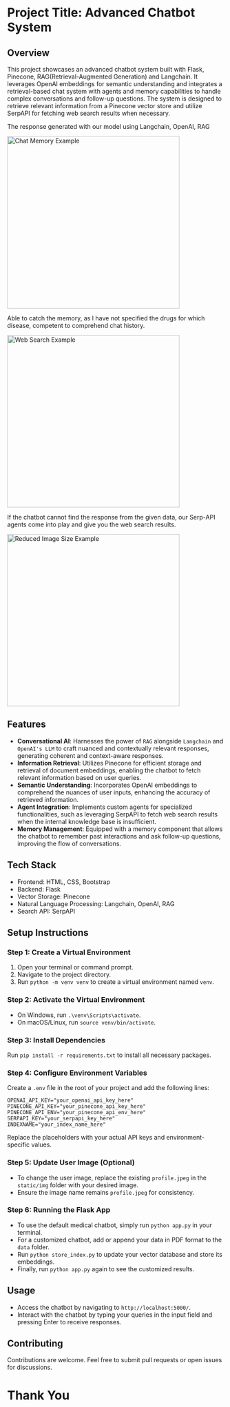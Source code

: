 # Project Title: Advanced Chatbot System

## Overview

This project showcases an advanced chatbot system built with Flask, Pinecone, RAG(Retrieval-Augmented Generation) and Langchain. It leverages OpenAI embeddings for semantic understanding and integrates a retrieval-based chat system with agents and memory capabilities to handle complex conversations and follow-up questions. The system is designed to retrieve relevant information from a Pinecone vector store and utilize SerpAPI for fetching web search results when necessary.

The response generated with our model using Langchain, OpenAI, RAG

<img src="https://github.com/utkarsh-iitbhu/Medical-chatbot-RAG-Langchain-Agents/assets/84759422/c32cbcd2-74c8-4e8f-be9f-78c6fb518f69" alt="Chat Memory Example" width="400">

Able to catch the memory, as I have not specified the drugs for which disease, competent to comprehend chat history.

<img src="https://github.com/utkarsh-iitbhu/Medical-chatbot-RAG-Langchain-Agents/assets/84759422/15465ed2-fee0-467d-bd3e-136231a3d29b" alt="Web Search Example" width="400">

If the chatbot cannot find the response from the given data, our Serp-API agents come into play and give you the web search results.

<img src="https://github.com/utkarsh-iitbhu/Medical-chatbot-RAG-Langchain-Agents/assets/84759422/553e6f54-fa2c-43b4-b519-10b6964ff33a" alt="Reduced Image Size Example" width="400">

## Features

- **Conversational AI**: Harnesses the power of `RAG` alongside `Langchain` and `OpenAI's LLM` to craft nuanced and contextually relevant responses, generating coherent and context-aware responses.
- **Information Retrieval**: Utilizes Pinecone for efficient storage and retrieval of document embeddings, enabling the chatbot to fetch relevant information based on user queries.
- **Semantic Understanding**: Incorporates OpenAI embeddings to comprehend the nuances of user inputs, enhancing the accuracy of retrieved information.
- **Agent Integration**: Implements custom agents for specialized functionalities, such as leveraging SerpAPI to fetch web search results when the internal knowledge base is insufficient.
- **Memory Management**: Equipped with a memory component that allows the chatbot to remember past interactions and ask follow-up questions, improving the flow of conversations.

## Tech Stack

- Frontend: HTML, CSS, Bootstrap
- Backend: Flask
- Vector Storage: Pinecone
- Natural Language Processing: Langchain, OpenAI, RAG
- Search API: SerpAPI

## Setup Instructions

### Step 1: Create a Virtual Environment

1. Open your terminal or command prompt.
2. Navigate to the project directory.
3. Run `python -m venv venv` to create a virtual environment named `venv`.

### Step 2: Activate the Virtual Environment

- On Windows, run `.\venv\Scripts\activate`.
- On macOS/Linux, run `source venv/bin/activate`.

### Step 3: Install Dependencies

Run `pip install -r requirements.txt` to install all necessary packages.

### Step 4: Configure Environment Variables

Create a `.env` file in the root of your project and add the following lines:

```plaintext
OPENAI_API_KEY="your_openai_api_key_here"
PINECONE_API_KEY="your_pinecone_api_key_here"
PINECONE_API_ENV="your_pinecone_api_env_here"
SERPAPI_KEY="your_serpapi_key_here"
INDEXNAME="your_index_name_here"
```

Replace the placeholders with your actual API keys and environment-specific values.

### Step 5: Update User Image (Optional)

- To change the user image, replace the existing `profile.jpeg` in the `static/img` folder with your desired image.
- Ensure the image name remains `profile.jpeg` for consistency.

### Step 6: Running the Flask App

- To use the default medical chatbot, simply run `python app.py` in your terminal.
- For a customized chatbot, add or append your data in PDF format to the `data` folder.
- Run `python store_index.py` to update your vector database and store its embeddings.
- Finally, run `python app.py` again to see the customized results.

## Usage

- Access the chatbot by navigating to `http://localhost:5000/`.
- Interact with the chatbot by typing your queries in the input field and pressing Enter to receive responses.

## Contributing

Contributions are welcome. Feel free to submit pull requests or open issues for discussions.

# Thank You
